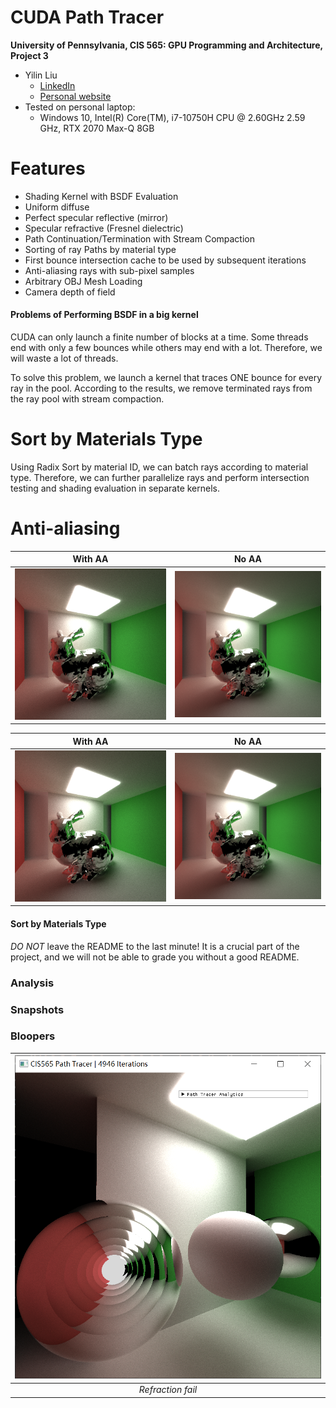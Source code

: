CUDA Path Tracer
================

**University of Pennsylvania, CIS 565: GPU Programming and Architecture, Project 3**


* Yilin Liu
  * [LinkedIn](https://www.linkedin.com/in/yilin-liu-9538ba1a5/)
  * [Personal website](https://www.yilin.games)
* Tested on personal laptop:
  - Windows 10, Intel(R) Core(TM), i7-10750H CPU @ 2.60GHz 2.59 GHz, RTX 2070 Max-Q 8GB

Features
=============
* Shading Kernel with BSDF Evaluation
* Uniform diffuse
* Perfect specular reflective (mirror)
* Specular refractive (Fresnel dielectric)
* Path Continuation/Termination with Stream Compaction
* Sorting of ray Paths by material type
* First bounce intersection cache to be used by subsequent iterations
* Anti-aliasing rays with sub-pixel samples
* Arbitrary OBJ Mesh Loading
* Camera depth of field

#### Problems of Performing BSDF in a big kernel 
CUDA can only launch a finite number of blocks at a time. Some threads end with only a few bounces while others may end with a lot. Therefore, we will waste a lot of threads. 

To solve this problem, we  launch a kernel that traces ONE bounce for every ray in the pool. According to the results, we remove terminated rays from the ray pool with stream compaction. 

Sort by Materials Type 
============
Using Radix Sort by material ID, we can batch rays according to material type. Therefore, we can further parallelize rays and perform intersection testing and shading evaluation in separate kernels. 


Anti-aliasing
===========
| With AA | No AA |
:-------:|:-------:
|![](img/aa.png)|![](img/NO_AA.png)|

With AA           |  No AA              
:-------------------------:|:-------------------------:
![](img/aa.png)|![](img/NO_AA.png)


#### Sort by Materials Type 


*DO NOT* leave the README to the last minute! It is a crucial part of the
project, and we will not be able to grade you without a good README.

### Analysis


### Snapshots



### Bloopers

  |![image](img/bloopers/refraction_fail.png)|
  |:--:| 
  | *Refraction fail* |